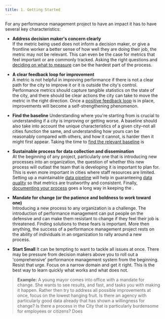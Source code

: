 ```yaml
---
title: 1. Getting Started
---
```

For any performance management project to have an impact it has to have several
key characteristics:

- **Address decision maker's concern clearly**  
If the metric being used does not inform a decision maker, or give a frontline
worker a better sense of how well they are doing their job, the metric may not
be relevant. This can even be the case for metrics that feel important or are commonly tracked.
Asking the right questions and [deciding on what to measure](2-deciding-what-to-measure.html) can
be the hardest part of the process.

- **A clear feedback loop for improvement**  
A metric is not helpful in improving performance if there is not a clear path for
the city to improve it or it is outside the city's control. Performance
metrics should capture tangible statistics on the state of the city, and there should
be clear actions the city can take to move the metric in the right direction. Once a
[positive feedback loop](positive-feedback-loops.md) is in place, improvements will
become a self-strengthening phenomenon.

- **Find the baseline**
Understanding where you're starting from is crucial to understanding if a city is improving or
getting worse. A baseline should also take into account the unique characteristics of a
given city–not all cities function the same, and understanding how yours can be
reasonably compared with others, and how it cannot, is harder then it might first
appear. Taking the time to [find the relevant baseline]() is

- **Sustainable process for data collection and dissemination**  
At the beginning of any project, particularly one that is introducing new processes
into an organization, the question of whether this new process will outlast the team
that is developing it is important to plan for. This is even more important in cities
where staff resources are limited. Setting up a maintainable [data pipeline](data-pipeline.md) will
help in guaranteeing [data quality](data-quality.md) so that metrics are trustworthy
and consistent. Finally, [documenting your process](documenting-your-process.md) goes a long way in
keeping the .

- **Mandate for change (or the patience and boldness to work toward one)**  
Introducing a new process to any organization is a challenge. The introduction of
performance management can put people on the defensive and can make them resistant
to change if they feel their job is threatened. Finding solutions to these fears
is important. More then anything, the success of a performance management project
rests on the ability of individuals in an organization to rally around a new process.

- **Start Small**
It can be tempting to want to tackle all issues at once. There may be pressure from
decision makers above you to roll out a 'comprehensive' performance management system
from the beginning. Resist that urge. Focus on a narrow domain and get it right. This
is the best way to learn quickly what works and what does not.

> **Example:** A young mayor comes into office with a mandate for change. She wants to
see results, and fast, and tasks you with making it happen. Rather then try to address
all possible improvements at once, focus on the lowest hanging fruit. Is there an agency
with particularly good data already that has shown a willingness for change?
Is there a process in the City that is particularly burdensome for employees or citizens?
Does
